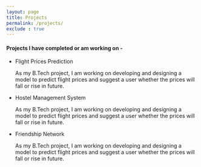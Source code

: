 ```yaml
---
layout: page
title: Projects
permalink: /projects/
exclude : true
---
```


<h4>Projects I have completed or am working on - </h4>

<div class="post-list">
	<ul>
			<li>
				Flight Prices Prediction
				<p>As my B.Tech project, I am working on developing and designing a model to predict flight prices and suggest a user whether the prices will fall or rise in future.</p>
			</li>
			<li>
				Hostel Management System
				<p>As my B.Tech project, I am working on developing and designing a model to predict flight prices and suggest a user whether the prices will fall or rise in future.</p>
			</li>
			<li>
				Friendship Network
				<p>As my B.Tech project, I am working on developing and designing a model to predict flight prices and suggest a user whether the prices will fall or rise in future.</p>
			</li>
	</ul>
</div>